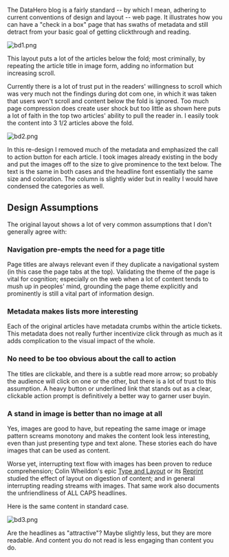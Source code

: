 The DataHero blog is a fairly standard -- by which I mean, adhering to current conventions of design and layout -- web page. It illustrates how you can have a "check in a box" page that has swaths of metadata and still detract from your basic goal of getting clickthrough and reading.

![bd1.png](/blog_image/bd1.png)

This layout puts a lot of the articles below the fold; most criminally, by repeating the article title in image form, adding no information but  increasing scroll. 

Currently there is a lot of trust put in the readers' willingness to scroll which was very much not the findings during dot com one, in which it was taken that users won't scroll and content below the fold is ignored. Too much page compression does create user shock but too little as shown here puts a lot of faith in the top two articles' ability to pull the reader in. I easily took the content into 3 1/2 articles above the fold.

![bd2.png](/blog_image/bd2.png)

In this re-design I removed much of the metadata and emphasized the call to action button for each article. I took images already existing in the body and put the images off to the size to give prominence to the text below. The text is the same in both cases and the headline font essentially the same size and coloration. The column is slightly wider but in reality I would have condensed the categories as well.

## Design Assumptions

The original layout shows a lot of very common assumptions that I don't generally agree with:

### Navigation pre-empts the need for a page title

Page titles are always relevant even if they duplicate a navigational system (in this case the page tabs at the top). Validating the theme of the page is vital for cognition; especially on the web when a lot of content tends to mush up in peoples' mind, grounding the page theme explicitly and prominently is still a vital part of information design. 

### Metadata makes lists more interesting

Each of the original articles have metadata crumbs within the article tickets. This metadata does not really further incentivize click through as much as it adds complication to the visual impact of the whole. 

### No need to be too obvious about the call to action

The titles are clickable, and there is a subtle read more arrow; so probably the audience will click on one or the other, but there is a lot of trust to this assumption. A heavy button or underlined link that stands out as a clear, clickable action prompt is definitively a better way to garner user buyin. 

### A stand in image is better than no image at all

Yes, images are good to have, but repeating the same image or image pattern screams monotony and makes the content look less interesting, even than just presenting type and text alone. These stories each do have images that can be used as content.

Worse yet, interrupting text flow with images has been proven to reduce comprehension; Colin Wheildon's epic [Type and Layout](http://www.amazon.com/Type-Layout-Typography-Message-Across-/dp/0962489158/ref=sr_1_2?s=books&ie=UTF8&qid=1424208042&sr=1-2&keywords=type+and+layout) or its [Reprint](http://www2.hull.ac.uk/lli/pdf/wheildon.pdf) studied the effect of layout on digestion of content; and in general interrupting reading streams with images. That same work also documents the unfriendliness of ALL CAPS headlines. 

Here is the same content in standard case.

![bd3.png](/blog_image/bd3.png)

Are the headlines as "attractive"? Maybe slightly less, but they are more readable. And content you do not read is less engaging than content you do.